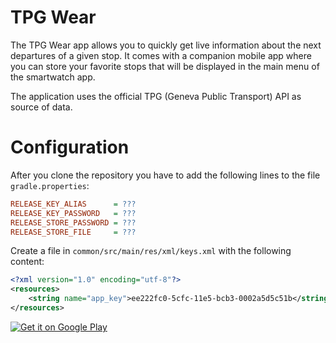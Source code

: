 # TPG Wear

The TPG Wear app allows you to quickly get live information about the next departures of a given stop. It comes with a companion mobile app where you can store your favorite stops that will be displayed in the main menu of the smartwatch app.

The application uses the official TPG (Geneva Public Transport) API as source of data.

# Configuration

After you clone the repository you have to add the following lines to the file `gradle.properties`:

```ini
RELEASE_KEY_ALIAS      = ???
RELEASE_KEY_PASSWORD   = ???
RELEASE_STORE_PASSWORD = ???
RELEASE_STORE_FILE     = ???
```

Create a file in `common/src/main/res/xml/keys.xml` with the following content:

```xml
<?xml version="1.0" encoding="utf-8"?>
<resources>
    <string name="app_key">ee222fc0-5cfc-11e5-bcb3-0002a5d5c51b</string>
</resources>
```

[![Get it on Google Play](http://mauriciotogneri.com/images/badge.png)](https://play.google.com/store/apps/details?id=com.mauriciotogneri.tpgwear)